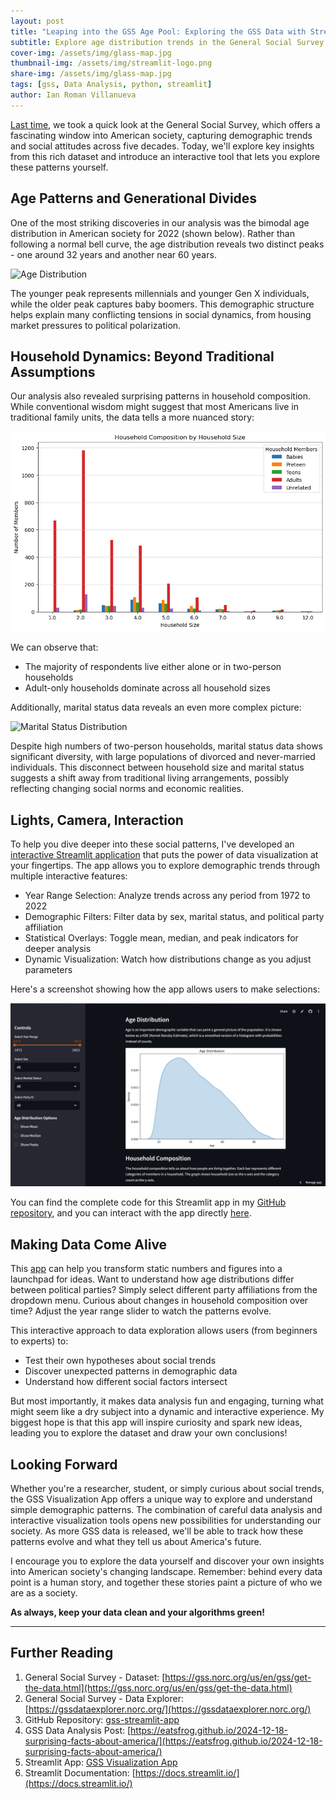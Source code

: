 ```yaml
---
layout: post
title: "Leaping into the GSS Age Pool: Exploring the GSS Data with Streamlit"
subtitle: Explore age distribution trends in the General Social Survey dataset, highlighting demographic shifts over time and introducing an interactive Streamlit app that allows users to visualize and analyze these patterns across various factors.
cover-img: /assets/img/glass-map.jpg
thumbnail-img: /assets/img/streamlit-logo.png
share-img: /assets/img/glass-map.jpg
tags: [gss, Data Analysis, python, streamlit]
author: Ian Roman Villanueva
---
```


[Last time](https://eatsfrog.github.io/2024-12-18-surprising-facts-about-america/), we took a quick look at the General Social Survey, which offers a fascinating window into American society, capturing demographic trends and social attitudes across five decades. Today, we'll explore key insights from this rich dataset and introduce an interactive tool that lets you explore these patterns yourself.

## Age Patterns and Generational Divides

One of the most striking discoveries in our analysis was the bimodal age distribution in American society for 2022 (shown below). Rather than following a normal bell curve, the age distribution reveals two distinct peaks - one around 32 years and another near 60 years.

![Age Distribution](/assets/img/age_dist_adjusted.png)

The younger peak represents millennials and younger Gen X individuals, while the older peak captures baby boomers. This demographic structure helps explain many conflicting tensions in social dynamics, from housing market pressures to political polarization.

## Household Dynamics: Beyond Traditional Assumptions

Our analysis also revealed surprising patterns in household composition. While conventional wisdom might suggest that most Americans live in traditional family units, the data tells a more nuanced story:

![Household Composition by Size](/assets/img/size-dist-comp.png)

We can observe that:

* The majority of respondents live either alone or in two-person households
* Adult-only households dominate across all household sizes

Additionally, marital status data reveals an even more complex picture:

![Marital Status Distribution](/assets/img/marital-status.png)

Despite high numbers of two-person households, marital status data shows significant diversity, with large populations of divorced and never-married individuals. This disconnect between household size and marital status suggests a shift away from traditional living arrangements, possibly reflecting changing social norms and economic realities.

## Lights, Camera, Interaction

To help you dive deeper into these social patterns, I've developed an [interactive Streamlit application](https://gss-app-stat386.streamlit.app/) that puts the power of data visualization at your fingertips. The app allows you to explore demographic trends through multiple interactive features:

* Year Range Selection: Analyze trends across any period from 1972 to 2022
* Demographic Filters: Filter data by sex, marital status, and political party affiliation
* Statistical Overlays: Toggle mean, median, and peak indicators for deeper analysis
* Dynamic Visualization: Watch how distributions change as you adjust parameters

Here's a screenshot showing how the app allows users to make selections:

![Streamlit App Screenshot](/assets/img/streamlit-screenshot.png)

You can find the complete code for this Streamlit app in my [GitHub repository](https://github.com/eatsfrog/gss-streamlit-app), and you can interact with the app directly [here](https://gss-app-stat386.streamlit.app/).

## Making Data Come Alive

This [app](https://gss-app-stat386.streamlit.app/) can help you transform static numbers and figures into a launchpad for ideas. Want to understand how age distributions differ between political parties? Simply select different party affiliations from the dropdown menu. Curious about changes in household composition over time? Adjust the year range slider to watch the patterns evolve.

This interactive approach to data exploration allows users (from beginners to experts) to:

* Test their own hypotheses about social trends
* Discover unexpected patterns in demographic data
* Understand how different social factors intersect

But most importantly, it makes data analysis fun and engaging, turning what might seem like a dry subject into a dynamic and interactive experience. My biggest hope is that this app will inspire curiosity and spark new ideas, leading you to explore the dataset and draw your own conclusions!

## Looking Forward

Whether you're a researcher, student, or simply curious about social trends, the GSS Visualization App offers a unique way to explore and understand simple demographic patterns. The combination of careful data analysis and interactive visualization tools opens new possibilities for understanding our society. As more GSS data is released, we'll be able to track how these patterns evolve and what they tell us about America's future.

I encourage you to explore the data yourself and discover your own insights into American society's changing landscape. Remember: behind every data point is a human story, and together these stories paint a picture of who we are as a society.

**As always, keep your data clean and your algorithms green!**

---

## Further Reading

1. General Social Survey - Dataset: [https://gss.norc.org/us/en/gss/get-the-data.html](https://gss.norc.org/us/en/gss/get-the-data.html)
2. General Social Survey - Data Explorer: [https://gssdataexplorer.norc.org/](https://gssdataexplorer.norc.org/)
3. GitHub Repository: [gss-streamlit-app](https://github.com/eatsfrog/gss-streamlit-app)
4. GSS Data Analysis Post: [https://eatsfrog.github.io/2024-12-18-surprising-facts-about-america/](https://eatsfrog.github.io/2024-12-18-surprising-facts-about-america/)
5. Streamlit App: [GSS Visualization App](https://gss-app-stat386.streamlit.app/)
6. Streamlit Documentation: [https://docs.streamlit.io/](https://docs.streamlit.io/)
